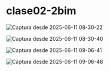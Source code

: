 # clase02-2bim

![Captura desde 2025-06-11 08-30-22](https://github.com/user-attachments/assets/af7c392b-39d9-456b-afdc-2a575c87f53a)

![Captura desde 2025-06-11 08-30-40](https://github.com/user-attachments/assets/0633a625-9a4b-4f2f-bf7e-9b3c090376f6)

![Captura desde 2025-06-11 09-06-41](https://github.com/user-attachments/assets/cc6bfe32-b723-4e47-b1c5-a8ac9b9ea18a)

![Captura desde 2025-06-11 09-06-48](https://github.com/user-attachments/assets/29e14559-52fb-42c9-826b-3ea0ed5a2d0a)
